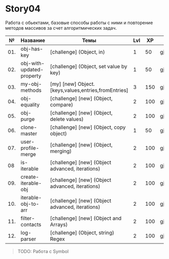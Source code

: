 # Story04

Работа с обьектами, базовые способы работы с ними и повторение методов массивов за счет алгоритмических задач.

| №   | Название                  | Темы                                                | Lvl | XP  | Ссылка                                              | Tests |
| --- | ------------------------- | --------------------------------------------------- | --- | --- | --------------------------------------------------- | ----- |
| 01. | obj-has-key               | [challenge] (Object, in)                            | 1   | 50  | [github.com](./obj-has-key/README.md)               | ✅    |
| 02. | obj-with-updated-property | [challenge] (Object, set value by key)              | 1   | 50  | [github.com](./obj-with-updated-property/README.md) | ✅    |
| 03. | my-obj-methods            | [my] [new] Object.[keys,values,entries,fromEntries] | 3   | 150 | [github.com](./my-obj-methods/README.md)            | ✅    |
| 04. | obj-equality              | [challenge] [new] (Object, compare)                 | 2   | 100 | [github.com](./obj-equality/README.md)              | ✅    |
| 05. | obj-purge                 | [challenge] [new] (Object, delete values)           | 2   | 100 | [github.com](./obj-purge/README.md)                 | ✅    |
| 06. | clone-master              | [challenge] [new] (Object, copy object)             | 1   | 50  | [github.com](./clone-master/README.md)              | ✅    |
| 07. | user-profile-merge        | [challenge] [new] (Object, merging)                 | 2   | 100 | [github.com](./user-profile-merge/README.md)        | ✅    |
| 08  | is-iterable               | [challenge] [new] (Object advanced, iterations)     | 2   | 100 | [github.com](./is-iterable/README.md)               | ✅    |
| 09. | create-iterable-obj       | [challenge] [new] (Object advanced, iterations)     | 2   | 100 | [github.com](./create-iterable-object/README.md)    | ✅    |
| 10. | iterable-obj-to-arr       | [challenge] [new] (Object advanced, iterations)     | 2   | 100 | [github.com](./iterable-object-to-array/README.md)  | ✅    |
| 11. | filter-contacts           | [challenge] [new] (Object and Arrays)               | 2   | 100 | [github.com](./filter-contacts/README.md)           | ✅    |
| 12. | log-parser                | [challenge] (Object, string) Regex                  | 2   | 100 | [github.com](./log-parser/README.md)                | ✅    |

> TODO: Работа с Symbol
